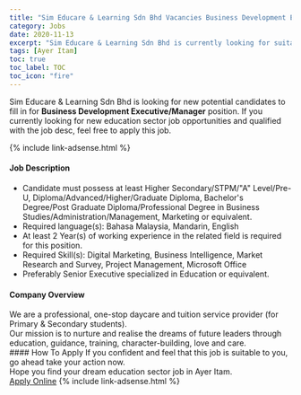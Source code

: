 ```yaml
---
title: "Sim Educare & Learning Sdn Bhd Vacancies Business Development Executive/Manager" 
category: Jobs 
date: 2020-11-13 
excerpt: "Sim Educare & Learning Sdn Bhd is currently looking for suitable person to fill in the Business Development Executive/Manager which positioned at Ayer Itam" 
tags: [Ayer Itam] 
toc: true 
toc_label: TOC 
toc_icon: "fire" 
--- 
```


<p>Sim Educare & Learning Sdn Bhd is looking for new potential candidates to fill in for <b>Business Development Executive/Manager</b> position. If you currently looking for new education sector job opportunities and qualified with the job desc, feel free to apply this job.
</p>{% include link-adsense.html %} 
 <div><div><div><h4>Job Description</h4></div></div><div><div><span><div><ul><li>Candidate must possess at least Higher Secondary/STPM/"A" Level/Pre-U, Diploma/Advanced/Higher/Graduate Diploma, Bachelor's Degree/Post Graduate Diploma/Professional Degree in Business Studies/Administration/Management, Marketing or equivalent.</li><li>Required language(s):&#160;Bahasa Malaysia, Mandarin, English</li><li>At least 2&#160;Year(s) of working experience in the related field is required for this position.</li><li>Required Skill(s): Digital Marketing, Business Intelligence, Market Research and Survey, Project Management, Microsoft Office</li><li>Preferably Senior Executive specialized in Education or equivalent.</li></ul></div></span></div></div></div> 
<div><div><div><h4>Company Overview</h4></div></div><div><div><span><div><div>We are a professional, one-stop daycare and tuition service provider (for Primary &amp; Secondary students).</div>
<div>Our mission is to nurture and realise the dreams of future leaders through education, guidance, training, character-building, love and care.</div></div></span></div></div></div> 
#### How To Apply 
If you confident and feel that this job is suitable to you, go ahead take your action now. <br/> 
Hope you find your dream education sector job in Ayer Itam. <br/> 
<a href="https://www.jobstreet.com.my/en/job/business-development-executive-manager-4422847?jobId=jobstreet-my-job-4422847&sectionRank=12&token=0~7fe65c0e-1b76-4369-9e78-224ffd2bd795&fr=SRP%20View%20In%20New%20Ta" class="btn btn--info" target="_blank" rel="nofollow noopenner">Apply Online</a> 
{% include link-adsense.html %} 